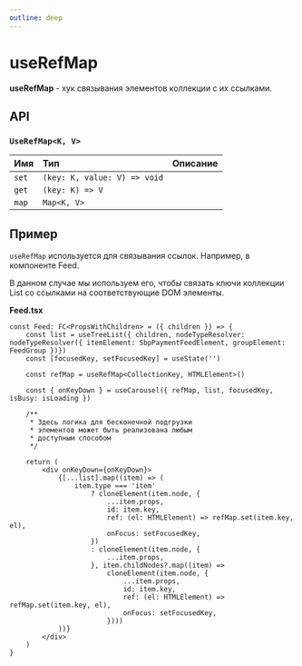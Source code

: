 ```yaml
---
outline: deep
---
```


# useRefMap

**useRefMap** - хук связывания элементов коллекции с их ссылками.

## API

### `UseRefMap<K, V>`

| Имя               | Тип      | Описание    |
|:-------------------|:-----------|:-----------|
| `set`  | `(key: K, value: V) => void`   |   | 
| `get`  | `(key: K) => V`   |   | 
| `map`  | `Map<K, V>`   |   | 

## Пример

`useRefMap` используется для связывания ссылок. Например, в компоненте Feed.

В данном случае мы используем его, чтобы связать ключи коллекции List со ссылками на соответствующие DOM элементы.

**Feed.tsx**

```tsx{5,7,22,31}
const Feed: FC<PropsWithChildren> = ({ children }) => {
    const list = useTreeList({ children, nodeTypeResolver: nodeTypeResolver({ itemElement: SbpPaymentFeedElement, groupElement: FeedGroup })})
    const [focusedKey, setFocusedKey] = useState('')

    const refMap = useRefMap<CollectionKey, HTMLElement>()

    const { onKeyDown } = useCarousel({ refMap, list, focusedKey, isBusy: isLoading })

    /**
     * Здесь логика для бесконечной подгрузки
     * элементов может быть реализована любым
     * доступным способом
     */

    return (
        <div onKeyDown={onKeyDown}>
            {[...list].map((item) => (
                item.type === 'item'
                    ? cloneElement(item.node, {
                        ...item.props,
                        id: item.key,
                        ref: (el: HTMLElement) => refMap.set(item.key, el),
                        onFocus: setFocusedKey,
                    })
                    : cloneElement(item.node, {
                        ...item.props,
                    }, item.childNodes?.map((item) =>
                        cloneElement(item.node, {
                            ...item.props,
                            id: item.key,
                            ref: (el: HTMLElement) => refMap.set(item.key, el),
                            onFocus: setFocusedKey,
                        })))
            ))}
        </div>
    )
}
```
